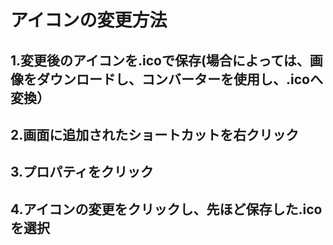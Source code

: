 # アイコンの変更方法
## 1.変更後のアイコンを.icoで保存(場合によっては、画像をダウンロードし、コンバーターを使用し、.icoへ変換）
## 2.画面に追加されたショートカットを右クリック
## 3.プロパティをクリック
## 4.アイコンの変更をクリックし、先ほど保存した.icoを選択
